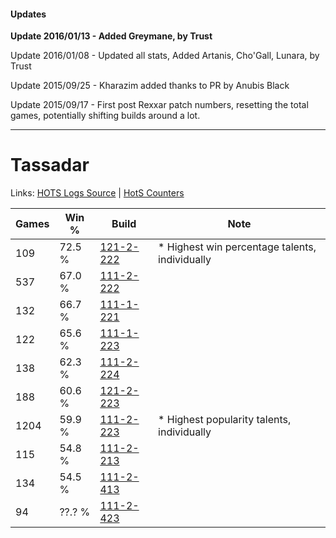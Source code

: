 #### Updates
**Update 2016/01/13 - Added Greymane, by Trust**

Update 2016/01/08 - Updated all stats, Added Artanis, Cho'Gall, Lunara, by Trust

Update 2015/09/25 - Kharazim added thanks to PR by Anubis Black

Update 2015/09/17 - First post Rexxar patch numbers, resetting the total games, potentially shifting builds around a lot.

***

# Tassadar

Links: [HOTS Logs Source](https://www.hotslogs.com/Sitewide/HeroDetails?Hero=Tassadar) | [HotS Counters](http://hotscounters.com/#/hero/Tassadar)

Games  | Win %  | Build     | Note
-----  | -----  | -----     | ----
109    | 72.5 % | [121-2-222](http://www.heroesfire.com/hots/talent-calculator/tassadar#gnM-) | * Highest win percentage talents, individually
537    | 67.0 % | [111-2-222](http://www.heroesfire.com/hots/talent-calculator/tassadar#gOyU) | 
132    | 66.7 % | [111-1-221](http://www.heroesfire.com/hots/talent-calculator/tassadar#gOir) | 
122    | 65.6 % | [111-1-223](http://www.heroesfire.com/hots/talent-calculator/tassadar#gOit) | 
138    | 62.3 % | [111-2-224](http://www.heroesfire.com/hots/talent-calculator/tassadar#gOyW) | 
188    | 60.6 % | [121-2-223](http://www.heroesfire.com/hots/talent-calculator/tassadar#gnM_) | 
1204   | 59.9 % | [111-2-223](http://www.heroesfire.com/hots/talent-calculator/tassadar#gOyV) | * Highest popularity talents, individually
115    | 54.8 % | [111-2-213](http://www.heroesfire.com/hots/talent-calculator/tassadar#gOyL) | 
134    | 54.5 % | [111-2-413](http://www.heroesfire.com/hots/talent-calculator/tassadar#gO_T) | 
94     | ??.? % | [111-2-423](http://www.heroesfire.com/hots/talent-calculator/tassadar#gO_d) | 
